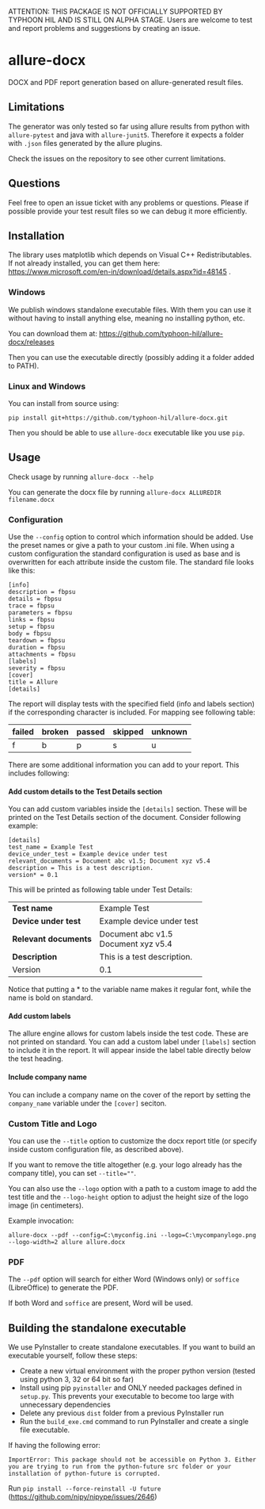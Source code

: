 ATTENTION: THIS PACKAGE IS NOT OFFICIALLY SUPPORTED BY TYPHOON HIL AND IS STILL ON ALPHA STAGE.
Users are welcome to test and report problems and suggestions by creating an issue.

# allure-docx
DOCX and PDF report generation based on allure-generated result files.

## Limitations

The generator was only tested so far using allure results from python with `allure-pytest` and java with `allure-junit5`. Therefore it expects a folder with `.json` files generated by the allure plugins.

Check the issues on the repository to see other current limitations.

## Questions

Feel free to open an issue ticket with any problems or questions. Please if possible provide your test result files so we can debug it more efficiently.

## Installation

The library uses matplotlib which depends on Visual C++ Redistributables. If not already installed, you can get them here: https://www.microsoft.com/en-in/download/details.aspx?id=48145 .

### Windows

We publish windows standalone executable files. With them you can use it without having to install anything else, meaning no installing python, etc.

You can download them at: https://github.com/typhoon-hil/allure-docx/releases

Then you can use the executable directly (possibly adding it a folder added to PATH).

### Linux and Windows

You can install from source using:

`pip install git+https://github.com/typhoon-hil/allure-docx.git`

Then you should be able to use `allure-docx` executable like you use `pip`.

## Usage

Check usage by running `allure-docx --help`

You can generate the docx file by running `allure-docx ALLUREDIR filename.docx`

### Configuration

Use the `--config` option to control which information should be added. Use the preset names or give a path to your custom .ini file. 
When using a custom configuration the standard configuration is used as base and is overwritten for each attribute inside the custom file. 
The standard file looks like this:
```
[info]
description = fbpsu
details = fbpsu
trace = fbpsu
parameters = fbpsu
links = fbpsu
setup = fbpsu
body = fbpsu
teardown = fbpsu
duration = fbpsu
attachments = fbpsu
[labels]
severity = fbpsu
[cover]
title = Allure
[details]
```

The report will display tests with the specified field (info and labels section) if the corresponding character is included. For mapping see following table:

| failed | broken | passed | skipped | unknown |
|--------|--------|--------|---------|---------|
| f      | b      | p      | s       | u       |

There are some additional information you can add to your report. This includes following:

#### Add custom details to the Test Details section
You can add custom variables inside the `[details]` section. These will be printed on the Test Details section of the document. Consider following example:
```
[details]
test_name = Example Test
device_under_test = Example device under test
relevant_documents = Document abc v1.5; Document xyz v5.4
description = This is a test description.
version* = 0.1
```
This will be printed as following table under Test Details:

|                        |                                         |
|------------------------|-----------------------------------------|
| **Test name**          | Example Test                            |
| **Device under test**  | Example device under test               |
| **Relevant documents** | Document abc v1.5<br/>Document xyz v5.4 |
| **Description**        | This is a test description.             |
| Version                | 0.1                                     |

Notice that putting a * to the variable name makes it regular font, while the name is bold on standard.

#### Add custom labels
The allure engine allows for custom labels inside the test code. These are not printed on standard.
You can add a custom label under `[labels]` section to include it in the report. It will appear inside the label table directly below the test heading.
#### Include company name
You can include a company name on the cover of the report by setting the `company_name` variable under the `[cover]` seciton.

### Custom Title and Logo

You can use the `--title` option to customize the docx report title (or specify inside custom configuration file, as described above).
 
If you want to remove the title altogether (e.g. your logo already has the company title), you can set `--title=""`.

You can also use the `--logo` option with a path to a custom image to add the test title and the `--logo-height` option to adjust the height size of the logo image (in centimeters).

Example invocation:

`allure-docx --pdf --config=C:\myconfig.ini --logo=C:\mycompanylogo.png --logo-width=2 allure allure.docx`

### PDF

The `--pdf` option will search for either Word (Windows only) or `soffice` (LibreOffice) to generate the PDF.

If both Word and `soffice` are present, Word will be used.

## Building the standalone executable

We use PyInstaller to create standalone executables. If you want to build an executable yourself, follow these steps:
- Create a new virtual environment with the proper python version (tested using python 3, 32 or 64 bit so far)
- Install using pip `pyinstaller` and ONLY needed packages defined in `setup.py`. This prevents your executable to become too large with unnecessary dependencies
- Delete any previous `dist` folder from a previous PyInstaller run
- Run the `build_exe.cmd` command to run PyInstaller and create a single file executable.

If having the following error:

`ImportError: This package should not be accessible on Python 3. Either you are trying to run from the python-future src folder or your installation of python-future is corrupted.`

Run `pip install --force-reinstall -U future` (https://github.com/nipy/nipype/issues/2646)

